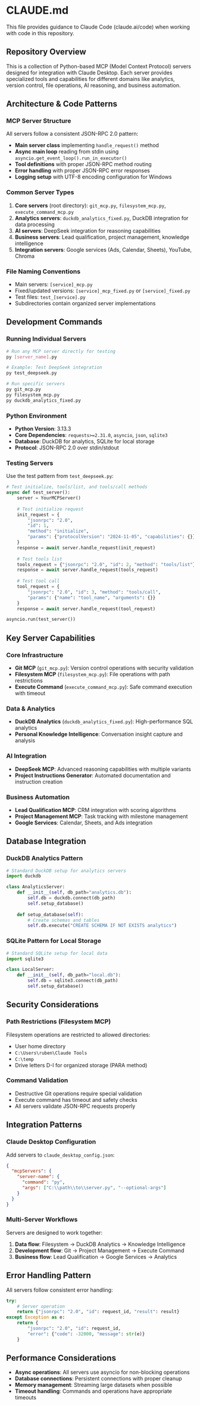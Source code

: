 # CLAUDE.md

This file provides guidance to Claude Code (claude.ai/code) when working with code in this repository.

## Repository Overview

This is a collection of Python-based MCP (Model Context Protocol) servers designed for integration with Claude Desktop. Each server provides specialized tools and capabilities for different domains like analytics, version control, file operations, AI reasoning, and business automation.

## Architecture & Code Patterns

### MCP Server Structure
All servers follow a consistent JSON-RPC 2.0 pattern:

- **Main server class** implementing `handle_request()` method
- **Async main loop** reading from stdin using `asyncio.get_event_loop().run_in_executor()`
- **Tool definitions** with proper JSON-RPC method routing
- **Error handling** with proper JSON-RPC error responses
- **Logging setup** with UTF-8 encoding configuration for Windows

### Common Server Types
1. **Core servers** (root directory): `git_mcp.py`, `filesystem_mcp.py`, `execute_command_mcp.py`
2. **Analytics servers**: `duckdb_analytics_fixed.py`, DuckDB integration for data processing
3. **AI servers**: DeepSeek integration for reasoning capabilities
4. **Business servers**: Lead qualification, project management, knowledge intelligence
5. **Integration servers**: Google services (Ads, Calendar, Sheets), YouTube, Chroma

### File Naming Conventions
- Main servers: `[service]_mcp.py`
- Fixed/updated versions: `[service]_mcp_fixed.py` or `[service]_fixed.py`
- Test files: `test_[service].py`
- Subdirectories contain organized server implementations

## Development Commands

### Running Individual Servers
```bash
# Run any MCP server directly for testing
py [server_name].py

# Example: Test DeepSeek integration
py test_deepseek.py

# Run specific servers
py git_mcp.py
py filesystem_mcp.py
py duckdb_analytics_fixed.py
```

### Python Environment
- **Python Version**: 3.13.3
- **Core Dependencies**: `requests>=2.31.0`, `asyncio`, `json`, `sqlite3`
- **Database**: DuckDB for analytics, SQLite for local storage
- **Protocol**: JSON-RPC 2.0 over stdin/stdout

### Testing Servers
Use the test pattern from `test_deepseek.py`:
```python
# Test initialize, tools/list, and tools/call methods
async def test_server():
    server = YourMCPServer()
    
    # Test initialize request
    init_request = {
        "jsonrpc": "2.0",
        "id": 1,
        "method": "initialize",
        "params": {"protocolVersion": "2024-11-05", "capabilities": {}}
    }
    response = await server.handle_request(init_request)
    
    # Test tools list
    tools_request = {"jsonrpc": "2.0", "id": 2, "method": "tools/list"}
    response = await server.handle_request(tools_request)
    
    # Test tool call
    tool_request = {
        "jsonrpc": "2.0", "id": 3, "method": "tools/call",
        "params": {"name": "tool_name", "arguments": {}}
    }
    response = await server.handle_request(tool_request)

asyncio.run(test_server())
```

## Key Server Capabilities

### Core Infrastructure
- **Git MCP** (`git_mcp.py`): Version control operations with security validation
- **Filesystem MCP** (`filesystem_mcp.py`): File operations with path restrictions
- **Execute Command** (`execute_command_mcp.py`): Safe command execution with timeout

### Data & Analytics
- **DuckDB Analytics** (`duckdb_analytics_fixed.py`): High-performance SQL analytics
- **Personal Knowledge Intelligence**: Conversation insight capture and analysis

### AI Integration
- **DeepSeek MCP**: Advanced reasoning capabilities with multiple variants
- **Project Instructions Generator**: Automated documentation and instruction creation

### Business Automation
- **Lead Qualification MCP**: CRM integration with scoring algorithms
- **Project Management MCP**: Task tracking with milestone management
- **Google Services**: Calendar, Sheets, and Ads integration

## Database Integration

### DuckDB Analytics Pattern
```python
# Standard DuckDB setup for analytics servers
import duckdb

class AnalyticsServer:
    def __init__(self, db_path="analytics.db"):
        self.db = duckdb.connect(db_path)
        self.setup_database()
    
    def setup_database(self):
        # Create schemas and tables
        self.db.execute("CREATE SCHEMA IF NOT EXISTS analytics")
```

### SQLite Pattern for Local Storage
```python
# Standard SQLite setup for local data
import sqlite3

class LocalServer:
    def __init__(self, db_path="local.db"):
        self.db = sqlite3.connect(db_path)
        self.setup_database()
```

## Security Considerations

### Path Restrictions (Filesystem MCP)
Filesystem operations are restricted to allowed directories:
- User home directory
- `C:\Users\ruben\Claude Tools`
- `C:\temp`
- Drive letters D-I for organized storage (PARA method)

### Command Validation
- Destructive Git operations require special validation
- Execute command has timeout and safety checks
- All servers validate JSON-RPC requests properly

## Integration Patterns

### Claude Desktop Configuration
Add servers to `claude_desktop_config.json`:
```json
{
  "mcpServers": {
    "server-name": {
      "command": "py",
      "args": ["C:\\path\\to\\server.py", "--optional-args"]
    }
  }
}
```

### Multi-Server Workflows
Servers are designed to work together:
1. **Data flow**: Filesystem → DuckDB Analytics → Knowledge Intelligence
2. **Development flow**: Git → Project Management → Execute Command
3. **Business flow**: Lead Qualification → Google Services → Analytics

## Error Handling Pattern
All servers follow consistent error handling:
```python
try:
    # Server operation
    return {"jsonrpc": "2.0", "id": request_id, "result": result}
except Exception as e:
    return {
        "jsonrpc": "2.0", "id": request_id,
        "error": {"code": -32000, "message": str(e)}
    }
```

## Performance Considerations

- **Async operations**: All servers use asyncio for non-blocking operations
- **Database connections**: Persistent connections with proper cleanup
- **Memory management**: Streaming large datasets when possible
- **Timeout handling**: Commands and operations have appropriate timeouts